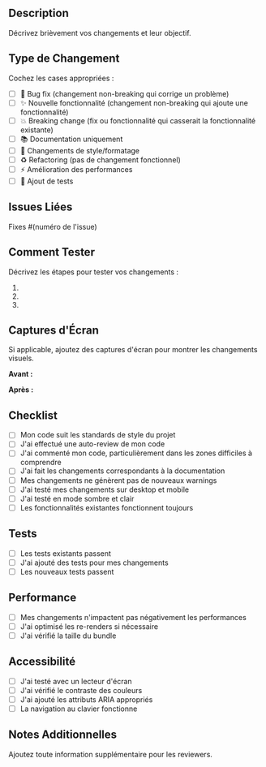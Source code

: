 ## Description

Décrivez brièvement vos changements et leur objectif.

## Type de Changement

Cochez les cases appropriées :

- [ ] 🐛 Bug fix (changement non-breaking qui corrige un problème)
- [ ] ✨ Nouvelle fonctionnalité (changement non-breaking qui ajoute une fonctionnalité)
- [ ] 💥 Breaking change (fix ou fonctionnalité qui casserait la fonctionnalité existante)
- [ ] 📚 Documentation uniquement
- [ ] 🎨 Changements de style/formatage
- [ ] ♻️ Refactoring (pas de changement fonctionnel)
- [ ] ⚡ Amélioration des performances
- [ ] 🧪 Ajout de tests

## Issues Liées

Fixes #(numéro de l'issue)

## Comment Tester

Décrivez les étapes pour tester vos changements :

1.
2.
3.

## Captures d'Écran

Si applicable, ajoutez des captures d'écran pour montrer les changements visuels.

**Avant :**

<!-- Capture d'écran avant les changements -->

**Après :**

<!-- Capture d'écran après les changements -->

## Checklist

- [ ] Mon code suit les standards de style du projet
- [ ] J'ai effectué une auto-review de mon code
- [ ] J'ai commenté mon code, particulièrement dans les zones difficiles à comprendre
- [ ] J'ai fait les changements correspondants à la documentation
- [ ] Mes changements ne génèrent pas de nouveaux warnings
- [ ] J'ai testé mes changements sur desktop et mobile
- [ ] J'ai testé en mode sombre et clair
- [ ] Les fonctionnalités existantes fonctionnent toujours

## Tests

- [ ] Les tests existants passent
- [ ] J'ai ajouté des tests pour mes changements
- [ ] Les nouveaux tests passent

## Performance

- [ ] Mes changements n'impactent pas négativement les performances
- [ ] J'ai optimisé les re-renders si nécessaire
- [ ] J'ai vérifié la taille du bundle

## Accessibilité

- [ ] J'ai testé avec un lecteur d'écran
- [ ] J'ai vérifié le contraste des couleurs
- [ ] J'ai ajouté les attributs ARIA appropriés
- [ ] La navigation au clavier fonctionne

## Notes Additionnelles

Ajoutez toute information supplémentaire pour les reviewers.

